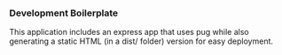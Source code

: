 ### Development Boilerplate

This application includes an express app that uses pug while also generating a static HTML (in a dist/ folder) version for easy deployment.
